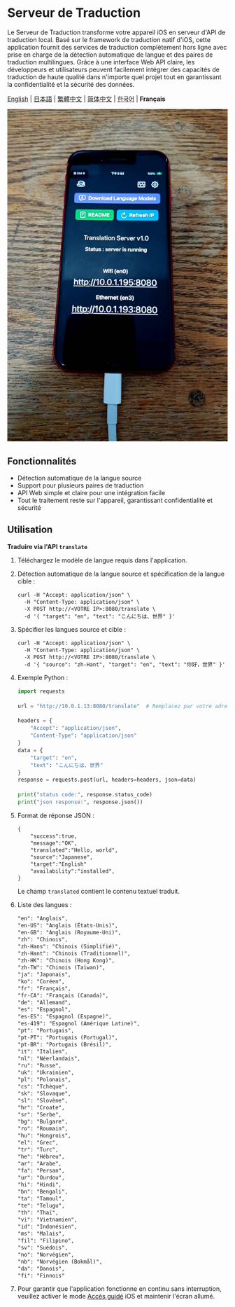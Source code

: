 # Serveur de Traduction

Le Serveur de Traduction transforme votre appareil iOS en serveur d'API de traduction local. Basé sur le framework de traduction natif d'iOS, cette application fournit des services de traduction complètement hors ligne avec prise en charge de la détection automatique de langue et des paires de traduction multilingues. Grâce à une interface Web API claire, les développeurs et utilisateurs peuvent facilement intégrer des capacités de traduction de haute qualité dans n'importe quel projet tout en garantissant la confidentialité et la sécurité des données.

[English](README.md) | [日本語](README.ja.md) | [繁體中文](README.zh-TW.md) | [简体中文](README.zh-CN.md) | [한국어](README.ko.md) | **Français**

![image](image.jpg)

## Fonctionnalités

- Détection automatique de la langue source
- Support pour plusieurs paires de traduction
- API Web simple et claire pour une intégration facile
- Tout le traitement reste sur l'appareil, garantissant confidentialité et sécurité

## Utilisation

**Traduire via l'API `translate`**

1. Téléchargez le modèle de langue requis dans l'application.
2. Détection automatique de la langue source et spécification de la langue cible :
    ```
    curl -H "Accept: application/json" \
      -H "Content-Type: application/json" \
      -X POST http://<VOTRE IP>:8080/translate \
      -d '{ "target": "en", "text": "こんにちは、世界" }'
    ```

3. Spécifier les langues source et cible :
    ```
    curl -H "Accept: application/json" \
      -H "Content-Type: application/json" \
      -X POST http://<VOTRE IP>:8080/translate \
      -d '{ "source": "zh-Hant", "target": "en", "text": "你好，世界" }'
    ```

4. Exemple Python :
    ```python
    import requests

    url = "http://10.0.1.13:8080/translate"  # Remplacez par votre adresse IP

    headers = {
        "Accept": "application/json",
        "Content-Type": "application/json"
    }
    data = {
        "target": "en",
        "text": "こんにちは、世界"
    }
    response = requests.post(url, headers=headers, json=data)

    print("status code:", response.status_code)
    print("json response:", response.json())
    ```

5. Format de réponse JSON :
    ```
    {
        "success":true,
        "message":"OK",
        "translated":"Hello, world",
        "source":"Japanese",
        "target":"English"
        "availability":"installed",
    }
    ```
    Le champ `translated` contient le contenu textuel traduit.

6. Liste des langues :
    ```
    "en": "Anglais",
    "en-US": "Anglais (États-Unis)",
    "en-GB": "Anglais (Royaume-Uni)",
    "zh": "Chinois",
    "zh-Hans": "Chinois (Simplifié)",
    "zh-Hant": "Chinois (Traditionnel)",
    "zh-HK": "Chinois (Hong Kong)",
    "zh-TW": "Chinois (Taïwan)",
    "ja": "Japonais",
    "ko": "Coréen",
    "fr": "Français",
    "fr-CA": "Français (Canada)",
    "de": "Allemand",
    "es": "Espagnol",
    "es-ES": "Espagnol (Espagne)",
    "es-419": "Espagnol (Amérique Latine)",
    "pt": "Portugais",
    "pt-PT": "Portugais (Portugal)",
    "pt-BR": "Portugais (Brésil)",
    "it": "Italien",
    "nl": "Néerlandais",
    "ru": "Russe",
    "uk": "Ukrainien",
    "pl": "Polonais",
    "cs": "Tchèque",
    "sk": "Slovaque",
    "sl": "Slovène",
    "hr": "Croate",
    "sr": "Serbe",
    "bg": "Bulgare",
    "ro": "Roumain",
    "hu": "Hongrois",
    "el": "Grec",
    "tr": "Turc",
    "he": "Hébreu",
    "ar": "Arabe",
    "fa": "Persan",
    "ur": "Ourdou",
    "hi": "Hindi",
    "bn": "Bengali",
    "ta": "Tamoul",
    "te": "Telugu",
    "th": "Thaï",
    "vi": "Vietnamien",
    "id": "Indonésien",
    "ms": "Malais",
    "fil": "Filipino",
    "sv": "Suédois",
    "no": "Norvégien",
    "nb": "Norvégien (Bokmål)",
    "da": "Danois",
    "fi": "Finnois"
    ```

7. Pour garantir que l'application fonctionne en continu sans interruption, veuillez activer le mode [Accès guidé](https://support.apple.com/fr-fr/111795) iOS et maintenir l'écran allumé.